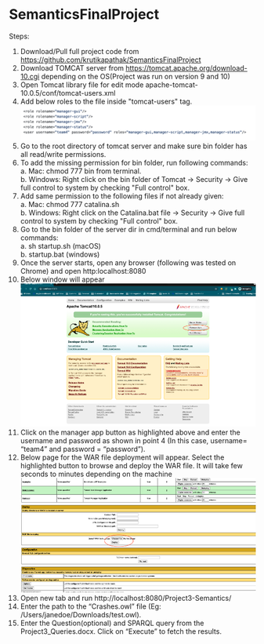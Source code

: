 # SemanticsFinalProject

Steps:

1.	Download/Pull full project code from https://github.com/krutikapathak/SemanticsFinalProject
2.	Download TOMCAT server from  https://tomcat.apache.org/download-10.cgi depending on the OS(Project was run on version 9 and 10)
3.	Open Tomcat library file for edit mode apache-tomcat-10.0.5/conf/tomcat-users.xml
4.	Add below roles to the file inside "tomcat-users" tag.  
![alt text](https://github.com/krutikapathak/SemanticsFinalProject/blob/master/referenceimages/tomcat_users_setting.png?raw=true)  
5.	Go to the root directory of tomcat server and make sure bin folder has all read/write permissions.
6.	To add the missing permission for bin folder, run following commands:   
    a.	Mac:  chmod 777 bin from terminal.   
    b.	Windows: Right click on the bin folder of Tomcat -> Security -> Give full control to system by checking "Full control" box.  
7.	Add same permission to the following files if not already given:    
    a.  Mac: chmod 777 catalina.sh      
    b.  Windows: Right click on the Catalina.bat file -> Security -> Give full control to system by checking "Full control" box.     
8.	Go to the bin folder of the server dir in cmd/terminal and run below commands:     
    a.	sh startup.sh (macOS)       
    b.	startup.bat (windows)        
9.	Once the server starts, open any browser (following was tested on Chrome) and open http:localhost:8080
10.	Below window will appear 
![alt text](https://github.com/krutikapathak/SemanticsFinalProject/blob/master/referenceimages/tomcat_home.png?raw=true)
11.	Click on the manager app button as highlighted above and enter the username and password as shown in point 4 (In this case, username= “team4” and password = “password”).
12.	Below page for the WAR file deployment will appear. Select the highlighted button to browse and deploy the WAR file. It will take few seconds to minutes depending on the machine 
![alt text](https://github.com/krutikapathak/SemanticsFinalProject/blob/master/referenceimages/tomcat_upload_war.png?raw=true)
13.	Open new tab and run http://localhost:8080/Project3-Semantics/ 
14.	Enter the path to the “Crashes.owl” file (Eg: /Users/janedoe/Downloads/test.owl).
15.	Enter the Question(optional) and SPARQL query from the Project3_Queries.docx. Click on “Execute” to fetch the results. 
